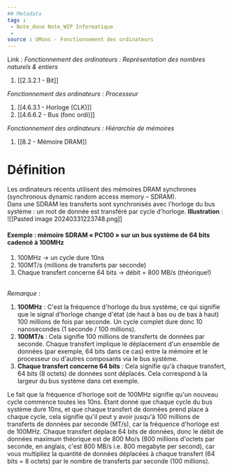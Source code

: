 ```yaml
---
## Metadata
tags : 
 - Note_done Note_WIP Informatique
 - 
source : UMons - Fonctionnement des ordinateurs
---
```


Link :
_Fonctionnement des ordinateurs : Représentation des nombres naturels & entiers_
1. [[2.3.2.1 - Bit]]

_Fonctionnement des ordinateurs : Processeur_
1. [[4.6.3.1 - Horloge (CLK)]]
2. [[4.6.6.2 - Bus (fonc ordi)]]

_Fonctionnement des ordinateurs : Hiérarchie de mémoires_
1. [[8.2 - Mémoire DRAM]]

# Définition
Les ordinateurs récents utilisent des mémoires DRAM synchrones (synchronous dynamic random access memory – SDRAM). 
\
Dans une SDRAM les transferts sont synchronisés avec l'horloge du bus système : un mot de donnée est transféré par cycle d'horloge.
**Illustration** : ![[Pasted image 20240331223748.png]]
#### Exemple : mémoire SDRAM « PC100 » sur un bus système de 64 bits cadencé à 100MHz 
1. 100MHz → un cycle dure 10ns 
2. 100MT/s (millions de transferts par seconde) 
3. Chaque transfert concerne 64 bits → débit = 800 MB/s (théorique!)

\
_Remarque_ : 
1. **100MHz** : C'est la fréquence d'horloge du bus système, ce qui signifie que le signal d'horloge change d'état (de haut à bas ou de bas à haut) 100 millions de fois par seconde. Un cycle complet dure donc 10 nanosecondes (1 seconde / 100 millions).
2. **100MT/s** : Cela signifie 100 millions de transferts de données par seconde. Chaque transfert implique le déplacement d'un ensemble de données (par exemple, 64 bits dans ce cas) entre la mémoire et le processeur ou d'autres composants via le bus système.
3. **Chaque transfert concerne 64 bits** : Cela signifie qu'à chaque transfert, 64 bits (8 octets) de données sont déplacés. Cela correspond à la largeur du bus système dans cet exemple.


Le fait que la fréquence d'horloge soit de 100MHz signifie qu'un nouveau cycle commence toutes les 10ns. Étant donné que chaque cycle du bus système dure 10ns, et que chaque transfert de données prend place à chaque cycle, cela signifie qu'il peut y avoir jusqu'à 100 millions de transferts de données par seconde (MT/s), car la fréquence d'horloge est de 100MHz. Chaque transfert déplace 64 bits de données, donc le débit de données maximum théorique est de 800 Mo/s (800 millions d'octets par seconde, en anglais, c'est 800 MB/s i.e. 800 megabyte per second), car vous multipliez la quantité de données déplacées à chaque transfert (64 bits = 8 octets) par le nombre de transferts par seconde (100 millions).
